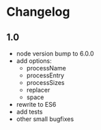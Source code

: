 # Changelog

## 1.0
- node version bump to 6.0.0
- add options:
  - processName
  - processEntry
  - processSizes
  - replacer
  - space
- rewrite to ES6
- add tests
- other small bugfixes
